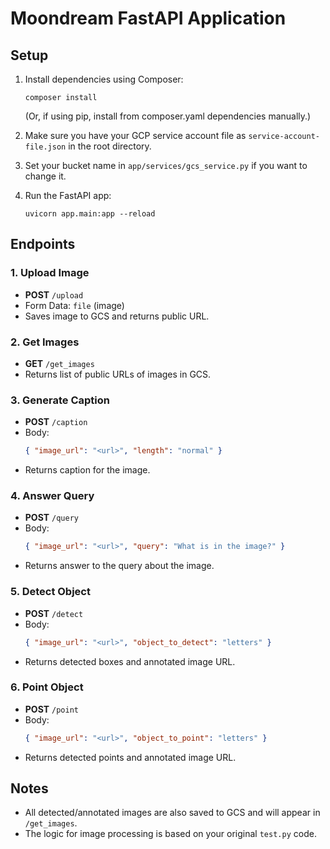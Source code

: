 # Moondream FastAPI Application

## Setup

1. Install dependencies using Composer:
   ```
   composer install
   ```
   (Or, if using pip, install from composer.yaml dependencies manually.)

2. Make sure you have your GCP service account file as `service-account-file.json` in the root directory.

3. Set your bucket name in `app/services/gcs_service.py` if you want to change it.

4. Run the FastAPI app:
   ```
   uvicorn app.main:app --reload
   ```

## Endpoints

### 1. Upload Image
- **POST** `/upload`
- Form Data: `file` (image)
- Saves image to GCS and returns public URL.

### 2. Get Images
- **GET** `/get_images`
- Returns list of public URLs of images in GCS.

### 3. Generate Caption
- **POST** `/caption`
- Body:
  ```json
  { "image_url": "<url>", "length": "normal" }
  ```
- Returns caption for the image.

### 4. Answer Query
- **POST** `/query`
- Body:
  ```json
  { "image_url": "<url>", "query": "What is in the image?" }
  ```
- Returns answer to the query about the image.

### 5. Detect Object
- **POST** `/detect`
- Body:
  ```json
  { "image_url": "<url>", "object_to_detect": "letters" }
  ```
- Returns detected boxes and annotated image URL.

### 6. Point Object
- **POST** `/point`
- Body:
  ```json
  { "image_url": "<url>", "object_to_point": "letters" }
  ```
- Returns detected points and annotated image URL.

## Notes
- All detected/annotated images are also saved to GCS and will appear in `/get_images`.
- The logic for image processing is based on your original `test.py` code. 